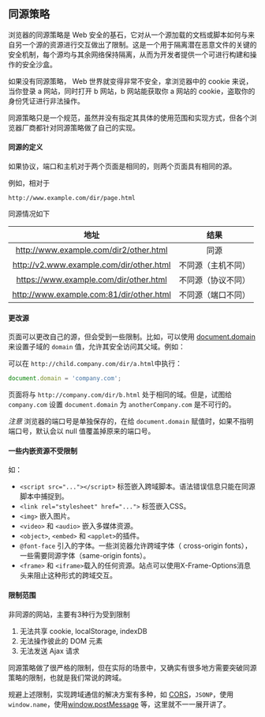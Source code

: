 ## 同源策略

浏览器的同源策略是 Web 安全的基石，它对从一个源加载的文档或脚本如何与来自另一个源的资源进行交互做出了限制。这是一个用于隔离潜在恶意文件的关键的安全机制，每个源均与其余网络保持隔离，从而为开发者提供一个可进行构建和操作的安全沙盒。

如果没有同源策略， Web 世界就变得非常不安全，拿浏览器中的 cookie 来说，当你登录 a 网站，同时打开 b 网站，b 网站能获取你 a 网站的 cookie，盗取你的身份凭证进行非法操作。

同源策略只是一个规范，虽然并没有指定其具体的使用范围和实现方式，但各个浏览器厂商都针对同源策略做了自己的实现。

#### 同源的定义

如果协议，端口和主机对于两个页面是相同的，则两个页面具有相同的源。

例如，相对于

```
http://www.example.com/dir/page.html
```

同源情况如下

| 地址 | 结果 |
| :---:| :----: |
| http://www.example.com/dir2/other.html | 同源 |
| http://v2.www.example.com/dir/other.html | 不同源（主机不同） |
| https://www.example.com/dir/other.html | 不同源（协议不同） |
| http://www.example.com:81/dir/other.html | 不同源（端口不同）|

#### 更改源

页面可以更改自己的源，但会受到一些限制。比如，可以使用 [document.domain](https://developer.mozilla.org/zh-CN/docs/Web/API/Document/domain)来设置子域的 `domain` 值，允许其安全访问其父域。例如：

可以在 `http://child.company.com/dir/a.html`中执行：

```javascript
document.domain = 'company.com';
```

页面将与 `http://company.com/dir/b.html` 处于相同的域。但是，试图给 `company.com` 设置 `document.domain` 为 `anotherCompany.com` 是不可行的。

*注意* 浏览器的端口号是单独保存的，在给 `document.domain` 赋值时，如果不指明端口号，默认会以 null 值覆盖掉原来的端口号。

#### 一些内嵌资源不受限制

如：

- `<script src="..."></script>` 标签嵌入跨域脚本。语法错误信息只能在同源脚本中捕捉到。
- `<link rel="stylesheet" href="...">` 标签嵌入CSS。
- `<img>` 嵌入图片。
- `<video>` 和 `<audio>` 嵌入多媒体资源。
- `<object>`, `<embed>` 和 `<applet>`的插件。
- `@font-face` 引入的字体。一些浏览器允许跨域字体（ cross-origin fonts），一些需要同源字体（same-origin fonts）。
- `<frame>` 和 `<iframe>`载入的任何资源。站点可以使用X-Frame-Options消息头来阻止这种形式的跨域交互。

#### 限制范围

非同源的网站，主要有3种行为受到限制

1. 无法共享 cookie, localStorage, indexDB
2. 无法操作彼此的 DOM 元素
3. 无法发送 Ajax 请求

同源策略做了很严格的限制，但在实际的场景中，又确实有很多地方需要突破同源策略的限制，也就是我们常说的跨域。

规避上述限制，实现跨域通信的解决方案有多种，如 [CORS](https://developer.mozilla.org/en-US/docs/Web/HTTP/Access_control_CORS)，`JSONP`，使用`window.name`，使用[window.postMessage](https://developer.mozilla.org/zh-CN/docs/Web/API/Window/postMessage) 等，这里就不一一展开讲了。

